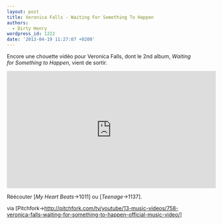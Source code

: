 ```yaml
---
layout: post
title: Veronica Falls - Waiting For Something To Happen
authors:
  - Dirty Henry
wordpress_id: 1222
date: '2013-04-19 11:27:07 +0200'
---
```

Encore une chouette vidéo pour Veronica Falls, dont le 2nd album, *Waiting for Something to Happen*, vient de sortir.

<iframe width="560" height="315" src="http://www.youtube.com/embed/AkidhFXCm_U" frameborder="0" allowfullscreen></iframe>

Réécouter [*My Heart Beats*->1011] ou [*Teenage*->1137].

via [Pitchfork->http://pitchfork.com/tv/youtube/13-music-videos/758-veronica-falls-waiting-for-something-to-happen-official-music-video/]

